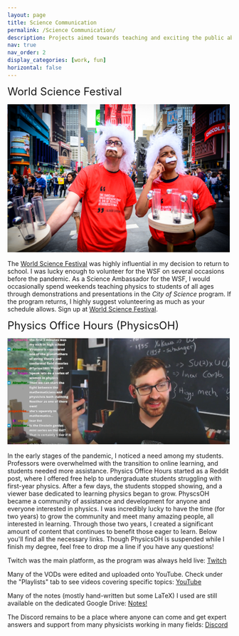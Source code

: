 ```yaml
---
layout: page
title: Science Communication
permalink: /Science Communication/
description: Projects aimed towards teaching and exciting the public about physics
nav: true
nav_order: 2
display_categories: [work, fun]
horizontal: false
---
```



<font size="+2">World Science Festival</font>

<!-- ![me dressed as einstein](/assets/img/ericaseinstein.jpg) -->
<img src="/assets/img/ericaseinstein.jpg" alt="me dressed as einstein" width="500"/>

The [World Science Festival](https://www.worldsciencefestival.com/) was highly influential in my decision to return to school. I was lucky enough to volunteer for the WSF on several occasions before the pandemic. As a Science Ambassador for the WSF, I would occasionally spend weekends teaching physics to students of all ages through demonstrations and presentations in the *City of Science* program. If the program returns, I highly suggest volunteering as much as your schedule allows. Sign up at [World Science Festival](https://www.worldsciencefestival.com/).

<font size="+2">Physics Office Hours (PhysicsOH)</font>

<!-- ![Physics Office Hours ](/assets/img/Scicommpic.png) -->
<img src="/assets/img/Scicommpic.png" alt="Physics Office Hours" width="500"/>

In the early stages of the pandemic, I noticed a need among my students. Professors were overwhelmed with the transition to online learning, and students needed more assistance. Physics Office Hours started as a Reddit post, where I offered free help to undergraduate students struggling with first-year physics. After a few days, the students stopped showing, and a viewer base dedicated to learning physics began to grow. PhyscsOH became a community of assistance and development for anyone and everyone interested in physics. I was incredibly lucky to have the time (for two years) to grow the community and meet many amazing people, all interested in learning. Through those two years, I created a significant amount of content that continues to benefit those eager to learn. Below you'll find all the necessary links. Though PhysicsOH is suspended while I finish my degree, feel free to drop me a line if you have any questions!

Twitch was the main platform, as the program was always held live: [Twitch](https://www.twitch.tv/physicsoh)

Many of the VODs were edited and uploaded onto YouTube. Check under the "Playlists" tab to see videos covering specific topics: [YouTube](https://www.youtube.com/channel/UCoJP3W_S2Vt6jhrSIv0ScMg)

Many of the notes (mostly hand-written but some LaTeX) I used are still available on the dedicated Google Drive: [Notes!](https://drive.google.com/drive/folders/194SQQsZHGHAMSeG-EDLO0pdiG9wBySeQ?usp=sharing)

The Discord remains to be a place where anyone can come and get expert answers and support from many physicists working in many fields: [Discord](https://discord.gg/Enc9E7k)
